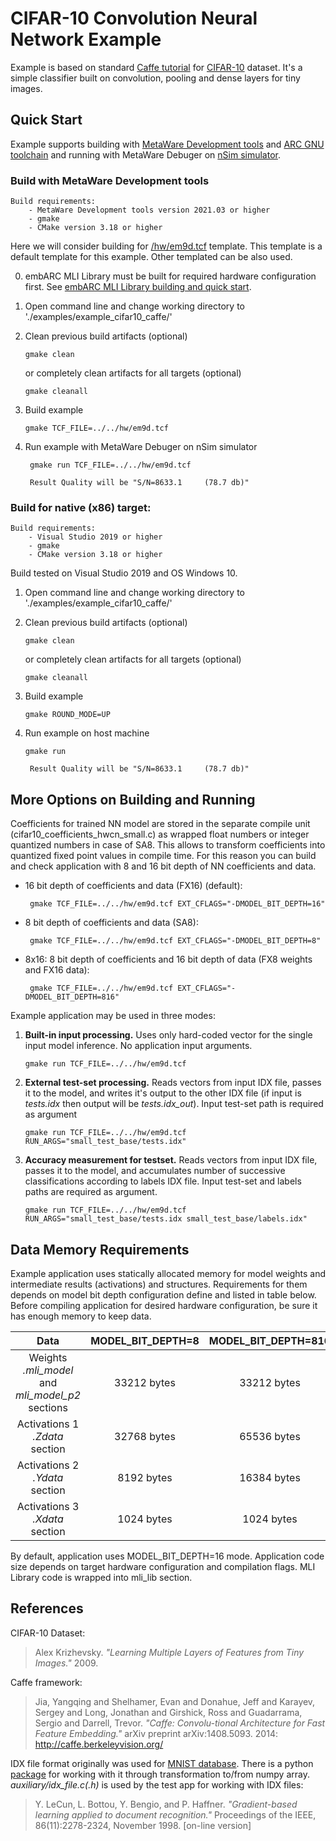 CIFAR-10 Convolution Neural Network Example 
==============================================
Example is based on standard [Caffe tutorial](http://caffe.berkeleyvision.org/gathered/examples/cifar10.html) for [CIFAR-10](http://www.cs.toronto.edu/~kriz/cifar.html) dataset. It's a simple classifier built on convolution, pooling and dense layers for tiny images.


Quick Start
--------------

Example supports building with [MetaWare Development tools](https://www.synopsys.com/dw/ipdir.php?ds=sw_metaware) and [ARC GNU toolchain](https://www.synopsys.com/dw/ipdir.php?ds=sw_jtag_gnu) and running with MetaWare Debuger on [nSim simulator](https://www.synopsys.com/dw/ipdir.php?ds=sim_nSIM).

### Build with MetaWare Development tools

    Build requirements:
        - MetaWare Development tools version 2021.03 or higher
        - gmake
        - CMake version 3.18 or higher

Here we will consider building for [/hw/em9d.tcf](/hw/em9d.tcf) template. This template is a default template for this example. Other templated can be also used. 

0. embARC MLI Library must be built for required hardware configuration first. See [embARC MLI Library building and quick start](/README.md#building-and-quick-start).

1. Open command line and change working directory to './examples/example_cifar10_caffe/'

2. Clean previous build artifacts (optional)

       gmake clean
    or completely clean artifacts for all targets (optional)

       gmake cleanall 

3. Build example 

       gmake TCF_FILE=../../hw/em9d.tcf

4. Run example with MetaWare Debuger on nSim simulator
        
        gmake run TCF_FILE=../../hw/em9d.tcf

        Result Quality will be "S/N=8633.1     (78.7 db)"

### Build for native (x86) target:

    Build requirements:
        - Visual Studio 2019 or higher
        - gmake
        - CMake version 3.18 or higher


Build tested on Visual Studio 2019 and OS Windows 10.

1. Open command line and change working directory to './examples/example_cifar10_caffe/'

2. Clean previous build artifacts (optional)

       gmake clean
    or completely clean artifacts for all targets (optional)

       gmake cleanall 

3. Build example 

       gmake ROUND_MODE=UP

4. Run example on host machine

       gmake run

        Result Quality will be "S/N=8633.1     (78.7 db)"

<!-- ### Build with ARC GNU toolchain

TEMPORARY NOTE: Currently build using ARC GNU toolchain is not supported and will be avaliable in later updates.

Here we will consider building with ARC GNU toolchain. As a platform for the assembly, we use the [IoT Devkit](https://foss-for-synopsys-dwc-arc-processors.github.io/embarc_osp/doc/build/html/board/iotdk.html) from [the embARC Open Software Platform (OSP)](https://foss-for-synopsys-dwc-arc-processors.github.io/embarc_osp/doc/build/html/introduction/introduction.html)

    Build requirements:
        - ARC GNU toolchain version 2018.09 or higher
        - embARC MLI Library prebuilt with MetaWare Development tools for IoT Devkit hardware configuration
        - gmake

0. Prebuilt embARC MLI Library  must be copyied into the ./examples/prebuilt folder.

1. Open command line and change working directory to './examples/example_cifar10_caffe/'

2. Clean previous build artifacts (optional)

        gmake TOOLCHAIN=gnu clean

3. Build example

        gmake TOOLCHAIN=gnu

   Notes: IoT Devkit hardware configuration is specifed in Makefile. Additionally used memory.x linkscript file for GNU linker. 

### Run example with MetaWare Debuger on nSim simulator.

    Run requirements:
    - MetaWare Development tools version 2018.12 or higher
    - arcem9d.tcf file with hardware configuration of IoT Devkit for setup nSim.

0. Copy the [arcem9d.tcf](https://github.com/foss-for-synopsys-dwc-arc-processors/embarc_osp/blob/master/board/iotdk/configs/10/tcf/arcem9d.tcf) file into example folder.

1. Run example 

        gmake run TOOLCHAIN=gnu TCF_FILE=arcem9d.tcf

    Result Quality shall be "S/N=4383.8     (72.8 db)"

    Notes: Example built by ARC GNU tools is run using mdb_com_gnu script file. Modify this file to customize the example run mode. See [More Options on Building and Running](README.md#more-options-on-building-and-running)

### Run example without MetaWare Development tools

See documentation on [IoT Devkit](https://foss-for-synopsys-dwc-arc-processors.github.io/embarc_osp/doc/build/html/board/iotdk.html) on how to run executable built with [ARC GNU](https://foss-for-synopsys-dwc-arc-processors.github.io/toolchain/index.html) and [ARC open source development tools](https://foss-for-synopsys-dwc-arc-processors.github.io/embarc_osp/doc/build/html/index.html) on IoT Devkit.


Example Structure
--------------------
Structure of example application may be logically divided on three parts:

* **Application.** Implements Input/output data flow and data processing by the other modules. Application includes
   * ml_api_cifar10_caffe_main.c
   * ../auxiliary/examples_aux.h(.c)
* **Inference Module.** Uses embARC MLI Library to process input according to pre-defined graph. All model related constants are pre-defined and model coefficients is declared in the separate compile unit 
   * cifar10_model.h
   * cifar10_model_hwcn.c
   * cifar10_constants.h
   * cifar10_coefficients_hwcn.c
* **Auxiliary code.** Various helper functions for measurements, IDX file IO, etc.
   * ../auxiliary/tensor_transform.h(.c)
   * ../auxiliary/tests_aux.h(.c)
   * ../auxiliary/idx_file.h(.c)

Example structure contains test set including small subset of CIFAR-10 (20 vectors organized in IDX file format).

Example structure also contains auxiliary files for development tools:
 * arcem9d.lcf - linkscript file for MetaWare linker.
 <!-- * memory.x    - linkscript file for GNU linker. -->
 <!-- * mdb_com_gnu - command script file for MetaWare Debugger. -->

More Options on Building and Running
---------------------------------------
Coefficients for trained NN model are stored in the separate compile unit (cifar10_coefficients_hwcn_small.c) as wrapped float numbers or integer quantized numbers in case of SA8. This allows to transform coefficients into quantized fixed point values in compile time.
For this reason you can build and check application with 8 and 16 bit depth of NN coefficients and data.

* 16 bit depth of coefficients and data (FX16) (default):
 
       gmake TCF_FILE=../../hw/em9d.tcf EXT_CFLAGS="-DMODEL_BIT_DEPTH=16"

* 8 bit depth of coefficients and data (SA8):

       gmake TCF_FILE=../../hw/em9d.tcf EXT_CFLAGS="-DMODEL_BIT_DEPTH=8"

* 8x16: 8 bit depth of coefficients and 16 bit depth of data (FX8 weights and FX16 data):

       gmake TCF_FILE=../../hw/em9d.tcf EXT_CFLAGS="-DMODEL_BIT_DEPTH=816"

Example application may be used in three modes:
1. **Built-in input processing.** Uses only hard-coded vector for the single input model inference. 
No application input arguments.

       gmake run TCF_FILE=../../hw/em9d.tcf

2. **External test-set processing.** Reads vectors from input IDX file, passes it to the model, and writes it's output to the other IDX file (if input is *tests.idx* then output will be *tests.idx_out*). 
Input test-set path is required as argument

       gmake run TCF_FILE=../../hw/em9d.tcf RUN_ARGS="small_test_base/tests.idx"

3. **Accuracy measurement for testset.** Reads vectors from input IDX file, passes it to the model, and accumulates number of successive classifications according to labels IDX file. 
Input test-set and labels paths are required as argument.

       gmake run TCF_FILE=../../hw/em9d.tcf RUN_ARGS="small_test_base/tests.idx small_test_base/labels.idx"

<!-- Notes: If the example is compiled with GNU tools, then these modes are transferred to the application using mdb_com_gnu command script file for MetaWare Debugger.
       Modify this file to customize the example run mode. -->

Data Memory Requirements
----------------------------

Example application uses statically allocated memory for model weights and intermediate results (activations) and structures. Requirements for them depends on model bit depth 
configuration define and listed in table below. Before compiling application for desired hardware configuration, be sure it has enough memory to keep data.

|                      Data                              |   MODEL_BIT_DEPTH=8   |  MODEL_BIT_DEPTH=816  |  MODEL_BIT_DEPTH=16  |
| :----------------------------------------------------: | :-------------------: | :-------------------: | :------------------: |
| Weights <br/>*.mli_model* and *mli_model_p2* sections  |  33212 bytes          | 33212 bytes           | 66420 bytes          |
| Activations 1 <br/>*.Zdata* section                    |  32768 bytes          | 65536 bytes           | 65536 bytes          |
| Activations 2 <br/>*.Ydata* section                    |  8192 bytes           | 16384 bytes           | 16384 bytes          |
| Activations 3 <br/>*.Xdata* section                    |  1024 bytes           | 1024  bytes           | 1024  bytes          |

By default, application uses MODEL_BIT_DEPTH=16 mode. Application code size depends on target hardware configuration and compilation flags. MLI Library code is wrapped into mli_lib section.

References
----------------------------
CIFAR-10 Dataset:
> Alex Krizhevsky. *"Learning Multiple Layers of Features from Tiny Images."* 2009.

Caffe framework:
> Jia, Yangqing and Shelhamer, Evan and Donahue, Jeff and Karayev, Sergey and Long, Jonathan and Girshick, Ross and Guadarrama, Sergio and Darrell, Trevor. *"Caffe: Convolu-tional Architecture for Fast Feature Embedding."* arXiv preprint arXiv:1408.5093. 2014: http://caffe.berkeleyvision.org/

IDX file format originally was used for [MNIST database](http://yann.lecun.com/exdb/mnist/). There is a python [package](https://pypi.org/project/idx2numpy/) for working with it through transformation to/from numpy array. *auxiliary/idx_file.c(.h)* is used by the test app for working with IDX files:
> Y. LeCun, L. Bottou, Y. Bengio, and P. Haffner. *"Gradient-based learning applied to document recognition."* Proceedings of the IEEE, 86(11):2278-2324, November 1998. [on-line version]
